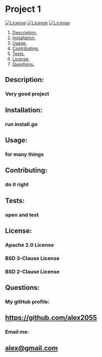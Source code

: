 # Project 1
    
[![License](https://img.shields.io/badge/License-Apache%202.0-blue.svg)](https://opensource.org/licenses/Apache-2.0)
[![License](https://img.shields.io/badge/License-BSD%203--Clause-blue.svg)](https://opensource.org/licenses/BSD-3-Clause)
 [![License](https://img.shields.io/badge/License-BSD%202--Clause-orange.svg)](https://opensource.org/licenses/BSD-2-Clause)
1. [ Description. ](#desc)
2. [ Installation. ](#instal)
3. [ Usage. ](#use)
4. [ Contributing.](#contr)
5. [ Tests.](#test)
6. [ License.](#licen)
7. [ Questions.](#ques)
<a name="desc"></a>
## Description:
### Very good project
<a name="instal"></a>
## Installation:
### run install.go
<a name="use"></a>
## Usage:
### for many things
<a name="contr"></a>
## Contributing:
### do it right
<a name="test"></a>
## Tests:
### open and test
<a name="licen"></a>
## License:

 ### Apache 2.0 License
 ### BSD 3-Clause License
 ###  BSD 2-Clause License
<a name="ques"></a>
## Questions:
### My gitHub profile:
## https://github.com/alex2055
### Email me:
## alex@gmail.com
    
